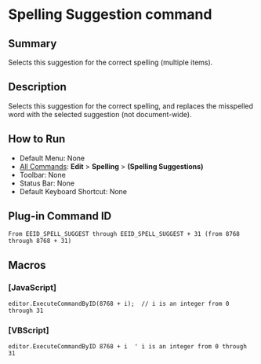 # Spelling Suggestion command

## Summary

Selects this suggestion for the correct spelling (multiple items).

## Description

Selects this suggestion for the correct spelling, and replaces the misspelled word with the selected suggestion (not document-wide).

## How to Run

- Default Menu: None
- [All Commands](../tools/all_commands): **Edit** \> **Spelling** \> **(Spelling Suggestions)**
- Toolbar: None
- Status Bar: None
- Default Keyboard Shortcut: None

## Plug-in Command ID

```
From EEID_SPELL_SUGGEST through EEID_SPELL_SUGGEST + 31 (from 8768 through 8768 + 31)```

## Macros

### \[JavaScript\]

```
editor.ExecuteCommandByID(8768 + i);  // i is an integer from 0 through 31
```

### \[VBScript\]

```
editor.ExecuteCommandByID 8768 + i  ' i is an integer from 0 through 31
```

